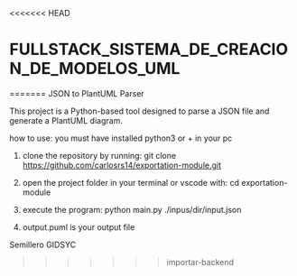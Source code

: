 <<<<<<< HEAD
# FULLSTACK_SISTEMA_DE_CREACION_DE_MODELOS_UML
=======
JSON to PlantUML Parser

This project is a Python-based tool designed to parse a JSON file and generate a PlantUML diagram.

how to use:
you must have installed python3 or + in your pc

1) clone the repository by running:
git clone https://github.com/carlosrs14/exportation-module.git

2) open the project folder in your terminal or vscode with:
cd exportation-module

3) execute the program:
python main.py ./inpus/dir/input.json

4) output.puml is your output file

Semillero GIDSYC
>>>>>>> importar-backend
